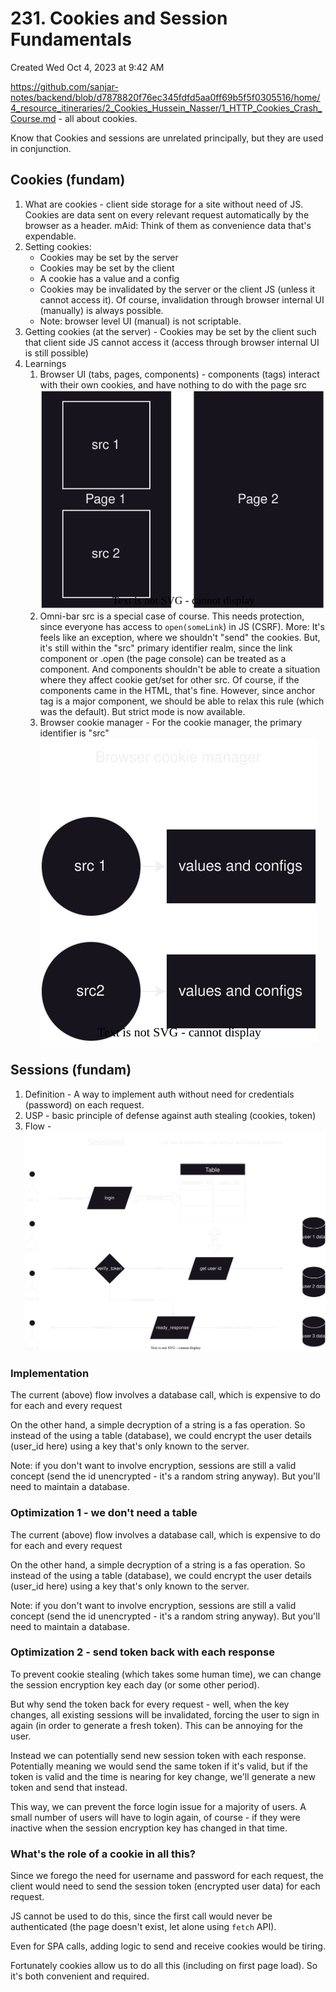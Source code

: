 # 231. Cookies and Session Fundamentals
Created Wed Oct 4, 2023 at 9:42 AM


https://github.com/sanjar-notes/backend/blob/d7878820f76ec345fdfd5aa0ff69b5f5f0305516/home/4_resource_itineraries/2_Cookies_Hussein_Nasser/1_HTTP_Cookies_Crash_Course.md - all about cookies.


Know that Cookies and sessions are unrelated principally, but they are used in conjunction.
## Cookies (fundam)
1. What are cookies - client side storage for a site without need of JS. Cookies are data sent on every relevant request automatically by the browser as a header. mAid: Think of them as convenience data that's expendable.
2. Setting cookies:
	- Cookies may be set by the server
	- Cookies may be set by the client
	- A cookie has a value and a config
	- Cookies may be invalidated by the server or the client JS (unless it cannot access it). Of course, invalidation through browser internal UI (manually) is always possible.
	- Note: browser level UI (manual) is not scriptable. 
3. Getting cookies (at the server) -  Cookies may be set by the client such that client side JS cannot access it (access through browser internal UI is still possible)
4. Learnings
	1. Browser UI (tabs, pages, components) - components (tags) interact with their own cookies, and have nothing to do with the page src
		   ![](/assets/231_Cookies_and_Session_Fundamentals-image-1.svg)
	2. Omni-bar src is a special case of course. This needs protection, since everyone has access to `open(someLink`) in JS (CSRF). More: It's feels like an exception, where we shouldn't "send" the cookies. But, it's still within the "src" primary identifier realm, since the link component or .open (the page console) can be treated as a component. And components shouldn't be able to create a situation where they affect cookie get/set for other src. Of course, if the components came in the HTML, that's fine. However, since anchor tag is a major component, we should be able to relax this rule (which was the default). But strict mode is now available.
	3. Browser cookie manager - For the cookie manager, the primary identifier is "src"
		![](/assets/231_Cookies_and_Session_Fundamentals-image-2.svg)


## Sessions (fundam)
1. Definition - A way to implement auth without need for credentials (password) on each request.
2. USP - basic principle of defense against auth stealing (cookies, token)
3. Flow - ![](/assets/230_Module_intro-image-2.svg)
### Implementation
The current (above) flow involves a database call, which is expensive to do for each and every request

On the other hand, a simple decryption of a string is a fas operation. So instead of the using a table (database), we could encrypt the user details (user_id here) using a key that's only known to the server.

Note: if you don't want to involve encryption, sessions are still a valid concept (send the id unencrypted - it's a random string anyway). But you'll need to maintain a database.

### Optimization 1 - we don't need a table
The current (above) flow involves a database call, which is expensive to do for each and every request

On the other hand, a simple decryption of a string is a fas operation. So instead of the using a table (database), we could encrypt the user details (user_id here) using a key that's only known to the server.

Note: if you don't want to involve encryption, sessions are still a valid concept (send the id unencrypted - it's a random string anyway). But you'll need to maintain a database.

### Optimization 2 - send token back with each response
To prevent cookie stealing (which takes some human time), we can change the session encryption key each day (or some other period).

But why send the token back for every request - well, when the key changes, all existing sessions will be invalidated, forcing the user to sign in again (in order to generate a fresh token). This can be annoying for the user.

Instead we can potentially send new session token with each response. Potentially meaning we would send the same token if it's valid, but if the token is valid and the time is nearing for key change, we'll generate a new token and send that instead.

This way, we can prevent the force login issue
for a majority of users. A small number of users
will have to login again, of course - if they were inactive when the session encryption key has changed in that time.

### What's the role of a cookie in all this?
Since we forego the need for username and password for each request, the client would need to send the session token (encrypted user data) for each request.

JS cannot be used to do this, since the first call would never be authenticated (the page doesn't exist, let alone using `fetch` API).

Even for SPA calls, adding logic to send and receive cookies would be tiring. 

Fortunately cookies allow us to do all this (including on first page load). So it's both convenient and required.